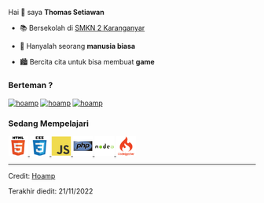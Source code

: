 <!-- Header -->

Hai 👋 saya **Thomas Setiawan**

<!-- Deskripsi Singkat -->

-   📚 Bersekolah di [SMKN 2 Karanganyar](http://web.smkn2kra.sch.id/)

-   🌱 Hanyalah seorang **manusia biasa**

-   🏙 Bercita cita untuk bisa membuat **game**

<!-- Contact -->
<h3 align="left">Berteman ?</h3>
<p align="left">
<a href="https://www.facebook.com/thomas.setiawan.5895?mibextid=ZbWKwL" target="blank"><img align="center" src="https://raw.githubusercontent.com/rahuldkjain/github-profile-readme-generator/master/src/images/icons/Social/facebook.svg" alt="hoamp" height="30" width="40" /></a>
<a href="https://instagram.com/not_hoamp?igshid=YmMyMTA2M2Y=" target="blank"><img align="center" src="https://raw.githubusercontent.com/rahuldkjain/github-profile-readme-generator/master/src/images/icons/Social/instagram.svg" alt="hoamp" height="30" width="40" /></a>
<a href="https://github.com/Hoamp" target="blank"><img align="center" src="https://raw.githubusercontent.com/rahuldkjain/github-profile-readme-generator/master/src/images/icons/Social/github.svg" alt="hoamp" height="30" width="40" /></a>

<!-- Language -->
<h3 align="left">Sedang Mempelajari</h3>  
<p align="left">
<a href="https://www.w3.org/html/" target="_blank" rel="noreferrer"> <img src="https://raw.githubusercontent.com/devicons/devicon/master/icons/html5/html5-original-wordmark.svg" alt="html5" width="40" height="40"/> </a> <a href="https://www.w3schools.com/css/" target="_blank" rel="noreferrer"> <img src="https://raw.githubusercontent.com/devicons/devicon/master/icons/css3/css3-original-wordmark.svg" alt="css3" width="40" height="40"/> </a> <a href="https://developer.mozilla.org/en-US/docs/Web/JavaScript" target="_blank" rel="noreferrer"> <img src="https://raw.githubusercontent.com/devicons/devicon/master/icons/javascript/javascript-original.svg" alt="javascript" width="40" height="40"/> </a> <a href="https://www.php.net/docs.php" target="_blank" rel="noreferrer"> <img src="https://raw.githubusercontent.com/devicons/devicon/1119b9f84c0290e0f0b38982099a2bd027a48bf1/icons/php/php-original.svg" alt="php" width="40" height="40"/> </a> <a href="https://nodejs.org" target="_blank" rel="noreferrer"> <img src="https://raw.githubusercontent.com/devicons/devicon/master/icons/nodejs/nodejs-original-wordmark.svg" alt="nodejs" width="40" height="40"/> </a> <a href="https://codeigniter.com/" target="_blank" rel="noreferrer"> <img src="https://raw.githubusercontent.com/devicons/devicon/1119b9f84c0290e0f0b38982099a2bd027a48bf1/icons/codeigniter/codeigniter-plain-wordmark.svg" alt="codeigniter4" width="40" height="40"/> </a>

---

<!-- footer -->

Credit: [Hoamp](https://github.com/Hoamp)

Terakhir diedit: 21/11/2022
